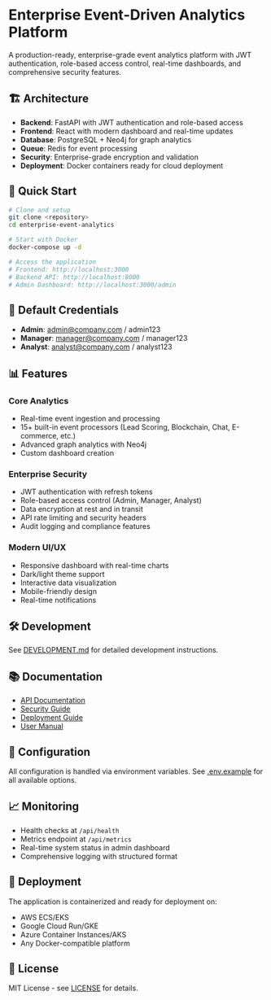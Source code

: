 # Enterprise Event-Driven Analytics Platform

A production-ready, enterprise-grade event analytics platform with JWT authentication, role-based access control, real-time dashboards, and comprehensive security features.

## 🏗️ Architecture

- **Backend**: FastAPI with JWT authentication and role-based access
- **Frontend**: React with modern dashboard and real-time updates
- **Database**: PostgreSQL + Neo4j for graph analytics
- **Queue**: Redis for event processing
- **Security**: Enterprise-grade encryption and validation
- **Deployment**: Docker containers ready for cloud deployment

## 🚀 Quick Start

```bash
# Clone and setup
git clone <repository>
cd enterprise-event-analytics

# Start with Docker
docker-compose up -d

# Access the application
# Frontend: http://localhost:3000
# Backend API: http://localhost:8000
# Admin Dashboard: http://localhost:3000/admin
```

## 🔐 Default Credentials

- **Admin**: admin@company.com / admin123
- **Manager**: manager@company.com / manager123
- **Analyst**: analyst@company.com / analyst123

## 📊 Features

### Core Analytics
- Real-time event ingestion and processing
- 15+ built-in event processors (Lead Scoring, Blockchain, Chat, E-commerce, etc.)
- Advanced graph analytics with Neo4j
- Custom dashboard creation

### Enterprise Security
- JWT authentication with refresh tokens
- Role-based access control (Admin, Manager, Analyst)
- Data encryption at rest and in transit
- API rate limiting and security headers
- Audit logging and compliance features

### Modern UI/UX
- Responsive dashboard with real-time charts
- Dark/light theme support
- Interactive data visualization
- Mobile-friendly design
- Real-time notifications

## 🛠️ Development

See [DEVELOPMENT.md](./docs/DEVELOPMENT.md) for detailed development instructions.

## 📚 Documentation

- [API Documentation](./docs/API.md)
- [Security Guide](./docs/SECURITY.md)
- [Deployment Guide](./docs/DEPLOYMENT.md)
- [User Manual](./docs/USER_MANUAL.md)

## 🔧 Configuration

All configuration is handled via environment variables. See [.env.example](./.env.example) for all available options.

## 📈 Monitoring

- Health checks at `/api/health`
- Metrics endpoint at `/api/metrics`
- Real-time system status in admin dashboard
- Comprehensive logging with structured format

## 🚢 Deployment

The application is containerized and ready for deployment on:
- AWS ECS/EKS
- Google Cloud Run/GKE
- Azure Container Instances/AKS
- Any Docker-compatible platform

## 📄 License

MIT License - see [LICENSE](./LICENSE) for details.